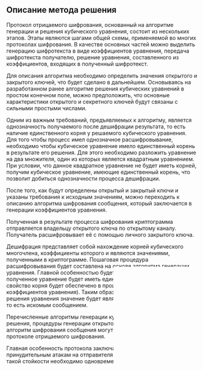 ## Описание метода решения
Протокол отрицаемого шифрования, основанный на алгоритме генерации и решения кубического уравнения, состоит из нескольких этапов. Этапы являются шагами общей схемы, применяемой во многих протоколах шифрования. В качестве основных частей можно выделить генерацию шифротекста в виде коэффициентов уравнения, передача шифротекста получателю, решение уравнения, составленного из коэффициентов, входящих в полученный шифротекст.

Для описания алгоритма необходимо определить значения открытого и закрытого ключей, что будет сделано в дальнейшем. Основываясь на разработанном ранее алгоритме решения кубических уравнений в простом конечном поле, можно предположить, что основные характеристики открытого и секретного ключей будут связаны с сильными простыми числами.

Одним из важным требований, предъявляемых к алгоритму, является однозначность получаемого после дешифрации результата, то есть наличие единственного корня у решаемого кубического уравнения. Для того чтобы процесс имел однозначное расшифровывание, необходимо чтобы кубическое уравнение имело единственный корень в результате его решения. Для этого необходимо разложить уравнение на два множителя, один из которых является квадратным уравнением. При условии, что данное квадратное уравнение не будет иметь корней, получим кубическое уравнение, имеющие единственный корень, что позволит добиться однозначности процесса дешифрации.

После того, как будут определены открытый и закрытый ключи и указаны требования к исходным значениям, можно переходить к описанию алгоритма шифрования сообщения, который заключается в генерации коэффициентов уравнения.

Полученная в результате процесса шифрования криптограмма отправляется владельцу открытого ключа по открытому каналу. Получатель расшифровывает её с помощью личного закрытого ключа.

Дешифрация представляет собой нахождение корней кубического многочлена, коэффициенты которого и являются значениями, полученными в криптограмме. Пошаговая процедура расшифровывания будет составлена на основе алгоритма генерации уравнения. Главной особенностью будет являться тот факт, что полученное уравнение будет иметь единственный корень (такое свойство корня будет обеспечено в процессе генерации коэффициентов уравнения). Таким образом полученное в результате решения уравнения значение будет являться результатом дешифрации, то есть искомым сообщением. 

Перечисленные алгоритмы генерации кубического уравнения и его решения, процедуры генерации открытого и закрытого ключей, а также алгоритм шифрования сообщения могут быть использованы в протоколе отрицаемого шифрования. 

Главная особенность протокола заключается в стойкости к принудительным атакам на отправителя сообщения. Чтобы добиться такой стойкости необходимо одновременно зашифровывать два сообщения: фиктивное и секретное (истинное). В качестве одного из возможных вариантов предложено встраивать секретное сообщение в фиктивное. Значит, что после получения шифротекста и его дешифрации будет обнародовано фиктивное сообщение. Такой же результат будет получен у атакующего, которому будет раскрыт фиктивный закрытый ключ. Для расшифровки истинного секретного сообщения понадобится дополнительный шаг вычислений, основанный на применении дополнительного истинного секретного ключа. Таким образом будет обеспечено свойство отрицаемости, а именно в случае принуждающей атаки будет возможность раскрыть атакующему фиктивный ключ, с помощью которого будет расшифровано фиктивное сообщение, при этом истинное сообщение останется скрытым.
## Источники
1. Будчан Д.С. Разработка алгоритма решения кубических уравнений в конечном поле и реализация протокола отрицаемого шифрования / ВКР, СПбГЭТУ "ЛЭТИ", 2016 - 54 с.
2. Глуско Кр.Л., Титов С.С. Арифметический алгоритм решения квадратных уравнений в конечных полях характеристики два / Доклады ТУСУРа, № 1 (25), часть 2, июнь 2012– 5 с.
